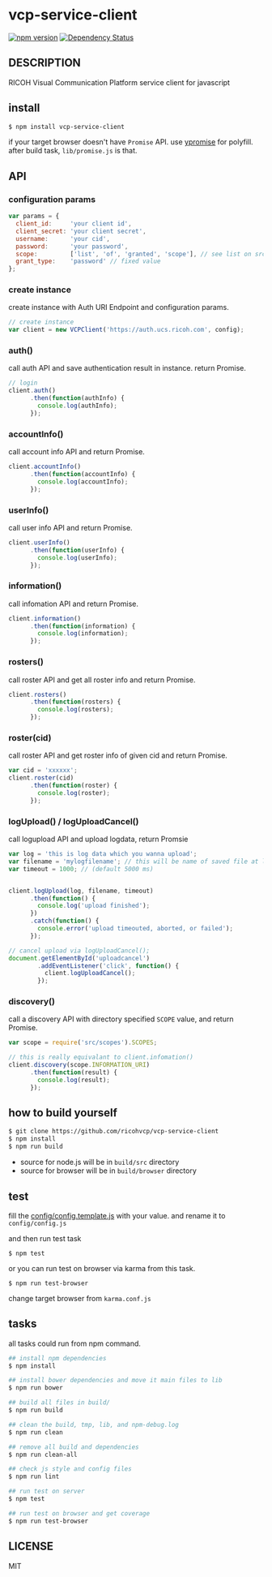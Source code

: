 # vcp-service-client

[![npm version](https://badge.fury.io/js/vcp-service-client.svg)](http://badge.fury.io/js/vcp-service-client)
[![Dependency Status](https://gemnasium.com/ricohvcp/vcp-service-client.svg)](https://gemnasium.com/ricohvcp/vcp-service-client)


## DESCRIPTION

RICOH Visual Communication Platform service client for javascript


## install

```sh
$ npm install vcp-service-client
```

if your target browser doesn't have `Promise` API.
use [ypromise](https://github.com/yahoo/ypromise) for polyfill.
after build task, `lib/promise.js` is that.

## API

### configuration params

```js
var params = {
  client_id:     'your client id',
  client_secret: 'your client secret',
  username:      'your cid',
  password:      'your password',
  scope:         ['list', 'of', 'granted', 'scope'], // see list on src/scopes.js
  grant_type:    'password' // fixed value
};
```

### create instance

create instance with Auth URI Endpoint and configuration params.

```js
// create instance
var client = new VCPClient('https://auth.ucs.ricoh.com', config);
```

### auth()

call auth API and save authentication result in instance. return Promise.

```js
// login
client.auth()
      .then(function(authInfo) {
        console.log(authInfo);
      });
```

### accountInfo()

call account info API and return Promise.

```js
client.accountInfo()
      .then(function(accountInfo) {
        console.log(accountInfo);
      });
```

### userInfo()

call user info API and return Promise.

```js
client.userInfo()
      .then(function(userInfo) {
        console.log(userInfo);
      });
```

### information()

call infomation API and return Promise.

```js
client.information()
      .then(function(information) {
        console.log(information);
      });
```

### rosters()

call roster API and get all roster info and return Promise.

```js
client.rosters()
      .then(function(rosters) {
        console.log(rosters);
      });
```

### roster(cid)

call roster API and get roster info of given cid and return Promise.

```js
var cid = 'xxxxxx';
client.roster(cid)
      .then(function(roster) {
        console.log(roster);
      });
```


### logUpload() / logUploadCancel()

call logupload API and upload logdata, return Promsie

```js
var log = 'this is log data which you wanna upload';
var filename = 'mylogfilename'; // this will be name of saved file at log server
var timeout = 1000; // (default 5000 ms)


client.logUpload(log, filename, timeout)
      .then(function() {
        console.log('upload finished');
      })
      .catch(function() {
        console.error('upload timeouted, aborted, or failed');
      });

// cancel upload via logUploadCancel();
document.getElementById('uploadcancel')
        .addEventListener('click', function() {
          client.logUploadCancel();
        });
```

### discovery()

call a discovery API with directory specified `SCOPE` value, and return Promise.


```js
var scope = require('src/scopes').SCOPES;

// this is really equivalant to client.infomation()
client.discovery(scope.INFORMATION_URI)
      .then(function(result) {
        console.log(result);
      });
```


## how to build yourself

```sh
$ git clone https://github.com/ricohvcp/vcp-service-client
$ npm install
$ npm run build
```

- source for node.js will be in `build/src` directory
- source for browser will be in `build/browser` directory


## test

fill the [config/config.template.js](https://github.com/ricohvcp/vcp-service-client/blob/master/config/config.template.js) with your value. and rename it to `config/config.js`

and then run test task

```
$ npm test
```

or you can run test on browser via karma from this task.

```
$ npm run test-browser
```

change target browser from `karma.conf.js`


## tasks

all tasks could run from npm command.

```sh
## install npm dependencies
$ npm install

## install bower dependencies and move it main files to lib
$ npm run bower

## build all files in build/
$ npm run build

## clean the build, tmp, lib, and npm-debug.log
$ npm run clean

## remove all build and dependencies
$ npm run clean-all

## check js style and config files
$ npm run lint

## run test on server
$ npm test

## run test on browser and get coverage
$ npm run test-browser
```


## LICENSE

MIT
